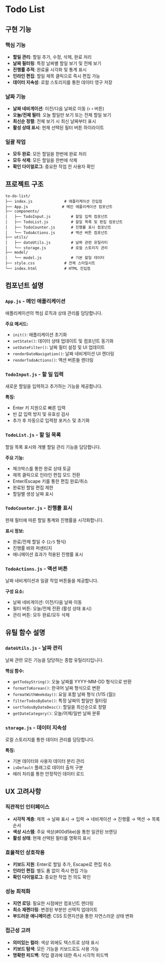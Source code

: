 # Todo List

## 구현 기능

### 핵심 기능

- **할일 관리**: 할일 추가, 수정, 삭제, 완료 처리
- **날짜 필터링**: 특정 날짜별 할일 보기 및 전체 보기
- **진행률 추적**: 완료율 시각화 및 통계 표시
- **인라인 편집**: 할일 제목 클릭으로 즉시 편집 가능
- **데이터 지속성**: 로컬 스토리지를 통한 데이터 영구 저장

### 날짜 기능

- **날짜 네비게이션**: 이전/다음 날짜로 이동 (‹ › 버튼)
- **오늘/전체 필터**: 오늘 할일만 보기 또는 전체 할일 보기
- **최신순 정렬**: 전체 보기 시 최신 날짜부터 표시
- **활성 상태 표시**: 현재 선택된 필터 버튼 하이라이트

### 일괄 작업

- **모두 완료**: 모든 할일을 한번에 완료 처리
- **모두 삭제**: 모든 할일을 한번에 삭제
- **확인 다이얼로그**: 중요한 작업 전 사용자 확인

## 프로젝트 구조

```
to-do-list/
├── index.js              # 애플리케이션 진입점
├── App.js               # 메인 애플리케이션 컴포넌트
├── components/
│   ├── TodoInput.js         # 할일 입력 컴포넌트
│   ├── TodoList.js          # 할일 목록 및 편집 컴포넌트
│   ├── TodoCounter.js       # 진행률 표시 컴포넌트
│   └── TodoActions.js       # 액션 버튼 컴포넌트
├── utils/
│   ├── dateUtils.js         # 날짜 관련 유틸리티
│   └── storage.js           # 로컬 스토리지 관리
├── model/
│   └── model.js             # 기본 할일 데이터
├── style.css             # 전체 스타일시트
└── index.html            # HTML 진입점
```

## 컴포넌트 설명

### `App.js` - 메인 애플리케이션

애플리케이션의 핵심 로직과 상태 관리를 담당합니다.

**주요 메서드:**

- `init()`: 애플리케이션 초기화
- `setState()`: 데이터 상태 업데이트 및 컴포넌트 동기화
- `setDateFilter()`: 날짜 필터 설정 및 UI 업데이트
- `renderDateNavigation()`: 날짜 네비게이션 UI 렌더링
- `renderTodoActions()`: 액션 버튼들 렌더링

### `TodoInput.js` - 할 일 입력

새로운 할일을 입력하고 추가하는 기능을 제공합니다.

**특징:**

- Enter 키 지원으로 빠른 입력
- 빈 값 입력 방지 및 유효성 검사
- 추가 후 자동으로 입력창 포커스 및 초기화

### `TodoList.js` - 할 일 목록

할일 목록 표시와 개별 할일 관리 기능을 담당합니다.

**주요 기능:**

- 체크박스를 통한 완료 상태 토글
- 제목 클릭으로 인라인 편집 모드 전환
- Enter/Escape 키를 통한 편집 완료/취소
- 완료된 할일 편집 제한
- 할일별 생성 날짜 표시

### `TodoCounter.js` - 진행률 표시

현재 필터에 따른 할일 통계와 진행률을 시각화합니다.

**표시 정보:**

- 완료/전체 할일 수 (`2/5` 형식)
- 진행률 바와 퍼센티지
- 애니메이션 효과가 적용된 진행률 표시

### `TodoActions.js` - 액션 버튼

날짜 네비게이션과 일괄 작업 버튼들을 제공합니다.

**구성 요소:**

- 날짜 네비게이션: 이전/다음 날짜 이동
- 필터 버튼: 오늘/전체 전환 (활성 상태 표시)
- 관리 버튼: 모두 완료/모두 삭제

## 유틸 함수 설명

### `dateUtils.js` - 날짜 관리

날짜 관련 모든 기능을 담당하는 종합 유틸리티입니다.

**핵심 함수:**

- `getTodayString()`: 오늘 날짜를 YYYY-MM-DD 형식으로 반환
- `formatToKorean()`: 한국어 날짜 형식으로 변환
- `formatWithWeekday()`: 요일 포함 날짜 형식 (1/15 (월))
- `filterTodosByDate()`: 특정 날짜의 할일만 필터링
- `sortTodosByDateDesc()`: 할일을 최신순으로 정렬
- `getDateCategory()`: 오늘/어제/일반 날짜 분류

### `storage.js` - 데이터 지속성

로컬 스토리지를 통한 데이터 관리를 담당합니다.

**특징:**

- 기본 데이터와 사용자 데이터 분리 관리
- `isDefault` 플래그로 데이터 출처 구분
- 에러 처리를 통한 안정적인 데이터 로드

## UX 고려사항

### 직관적인 인터페이스

- **시각적 계층**: 제목 → 날짜 표시 → 입력 → 네비게이션 → 진행률 → 액션 → 목록 순서
- **색상 시스템**: 주요 색상(#00d5be)을 통한 일관된 브랜딩
- **활성 상태**: 현재 선택된 필터를 명확히 표시

### 효율적인 상호작용

- **키보드 지원**: Enter로 할일 추가, Escape로 편집 취소
- **인라인 편집**: 별도 폼 없이 즉시 편집 가능
- **확인 다이얼로그**: 중요한 작업 전 의도 확인

### 성능 최적화

- **지연 로딩**: 필요한 시점에만 컴포넌트 렌더링
- **최소 재렌더링**: 변경된 부분만 선택적 업데이트
- **부드러운 애니메이션**: CSS 트랜지션을 통한 자연스러운 상태 변화

### 접근성 고려

- **의미있는 컬러**: 색상 외에도 텍스트로 상태 표시
- **키보드 탐색**: 모든 기능을 키보드로도 사용 가능
- **명확한 피드백**: 작업 결과에 대한 즉시 시각적 피드백
